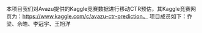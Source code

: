 本项目我们对Avazu提供的Kaggle竞赛数据进行移动CTR预估，其Kaggle竞赛网页为：https://www.kaggle.com/c/avazu-ctr-prediction。
项目成员如下：乔梁、佘皓、李冠宇、王旭洋
